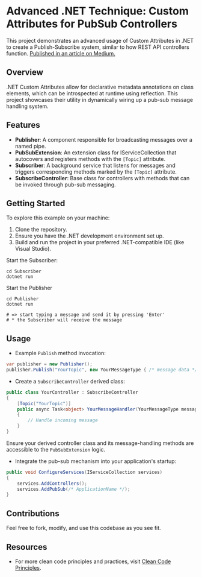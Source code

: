 # Advanced .NET Technique: Custom Attributes for PubSub Controllers

This project demonstrates an advanced usage of Custom Attributes in .NET to create a Publish-Subscribe system, similar to how REST API controllers function. [Published in an article on Medium.](https://medium.com/quick-code/advanced-net-technique-custom-attributes-821d89826422)

## Overview

.NET Custom Attributes allow for declarative metadata annotations on class elements, which can be introspected at runtime using reflection. This project showcases their utility in dynamically wiring up a pub-sub message handling system.

## Features

- **Publisher**: A component responsible for broadcasting messages over a named pipe.
- **PubSubExtension**: An extension class for IServiceCollection that autocovers and registers methods with the `[Topic]` attribute.
- **Subscriber**: A background service that listens for messages and triggers corresponding methods marked by the `[Topic]` attribute.
- **SubscribeController**: Base class for controllers with methods that can be invoked through pub-sub messaging.

## Getting Started

To explore this example on your machine:

1. Clone the repository.
2. Ensure you have the .NET development environment set up.
3. Build and run the project in your preferred .NET-compatible IDE (like Visual Studio).

Start the Subscriber:
```
cd Subscriber
dotnet run
```

Start the Publisher
```
cd Publisher
dotnet run

# => start typing a message and send it by pressing 'Enter'
# * the Subscriber will receive the message
```


## Usage

- Example `Publish` method invocation:

```csharp
var publisher = new Publisher();
publisher.Publish("YourTopic", new YourMessageType { /* message data */ });
```

- Create a `SubscribeController` derived class:

```csharp
public class YourController : SubscribeController
{
    [Topic("YourTopic")]
    public async Task<object> YourMessageHandler(YourMessageType message)
    {
        // Handle incoming message
    }
}
```

Ensure your derived controller class and its message-handling methods are accessible to the `PubSubExtension` logic.

- Integrate the pub-sub mechanism into your application's startup:

```csharp
public void ConfigureServices(IServiceCollection services)
{
    services.AddControllers();
    services.AddPubSub(/* ApplicationName */);
}
```

## Contributions

Feel free to fork, modify, and use this codebase as you see fit.

## Resources

- For more clean code principles and practices, visit [Clean Code Principles](https://cln.co).

